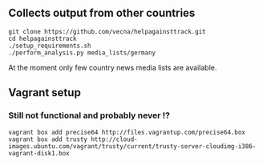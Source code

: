
## Collects output from other countries
   
    git clone https://github.com/vecna/helpagainsttrack.git
    cd helpagainsttrack
    ./setup_requirements.sh
    ./perform_analysis.py media_lists/germany

At the moment only few country news media lists are available. 


## Vagrant setup

### Still not functional and probably never !?

    vagrant box add precise64 http://files.vagrantup.com/precise64.box
    vagrant box add trusty http://cloud-images.ubuntu.com/vagrant/trusty/current/trusty-server-cloudimg-i386-vagrant-disk1.box


